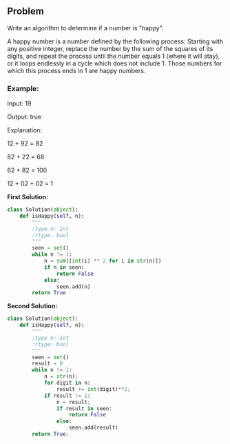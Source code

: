 ## Problem

Write an algorithm to determine if a number is "happy".

A happy number is a number defined by the following process: Starting with any positive integer, replace the number by the sum of the squares of its digits, and repeat the process until the number equals 1 (where it will stay), or it loops endlessly in a cycle which does not include 1. Those numbers for which this process ends in 1 are happy numbers.

### Example: 

Input: 19

Output: true

Explanation: 

12 + 92 = 82

82 + 22 = 68

62 + 82 = 100

12 + 02 + 02 = 1


**First Solution:**
```python
class Solution(object):
    def isHappy(self, n):
        """
        :type n: int
        :rtype: bool
        """
        seen = set()
        while n != 1:
            n = sum([int(i) ** 2 for i in str(n)])
            if n in seen:
                return False
            else:
                seen.add(n)
        return True 
```

**Second Solution:**
```python
class Solution(object):
    def isHappy(self, n):
        """
        :type n: int
        :rtype: bool
        """
        seen = set()
        result = 0
        while n != 1:
            n = str(n);
            for digit in n:
                result += int(digit)**2;
            if result != 1:
                n = result;
                if result in seen:
                    return False
                else:
                    seen.add(result)
        return True;
```